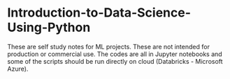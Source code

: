 # Introduction-to-Data-Science-Using-Python

These are self study notes for ML projects. These are not intended for production or commercial use. 
The codes are all in Jupyter notebooks and some of the scripts should be run directly on cloud (Databricks - Microsoft Azure).

